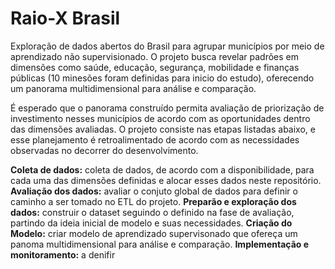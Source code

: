 # Raio-X Brasil
Exploração de dados abertos do Brasil para agrupar municípios por meio de aprendizado não supervisionado. O projeto busca revelar padrões em dimensões como saúde, educação, segurança, mobilidade e finanças públicas (10 minesões foram definidas para inicio do estudo), oferecendo um panorama multidimensional para análise e comparação.

É esperado que o panorama construído permita avaliação de priorização de investimento nesses municípios de acordo com as oportunidades dentro das dimensões avaliadas. O projeto consiste nas etapas listadas abaixo, e esse planejamento é retroalimentado de acordo com as necessidades observadas no decorrer do desenvolvimento. 

**Coleta de dados:** coleta de dados, de acordo com a disponibilidade, para cada uma das dimensões definidas e alocar esses dados neste repositório.
**Avaliação dos dados:** avaliar o conjuto global de dados para definir o caminho a ser tomado no ETL do projeto.
**Preparão e exploração dos dados:** construir o dataset seguindo o definido na fase de avaliação, partindo da ideia inicial de modelo e suas necessidades.
**Criação do Modelo:** criar modelo de aprendizado supervisonado que ofereça um panoma multidimensional para análise e comparação.
**Implementação e monitoramento:** a denifir